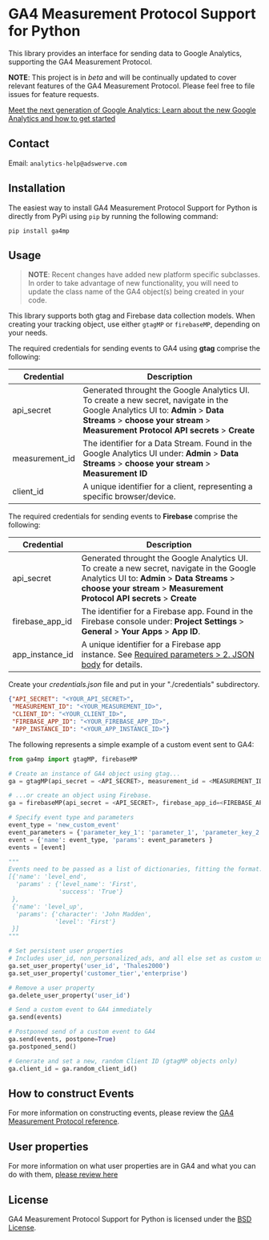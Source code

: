 # GA4 Measurement Protocol Support for Python

This library provides an interface for sending data to Google Analytics, supporting the GA4 Measurement Protocol.

**NOTE**: This project is in *beta* and will be continually updated to cover relevant features of the GA4 Measurement Protocol. Please feel free to file issues for feature requests.

[Meet the next generation of Google Analytics: Learn about the new Google Analytics and how to get started](https://support.google.com/analytics/answer/10089681)

## Contact

Email: `analytics-help@adswerve.com`

## Installation

The easiest way to install GA4 Measurement Protocol Support for Python is directly from PyPi using `pip` by running the following command:

`pip install ga4mp`


## Usage
> **NOTE**: Recent changes have added new platform specific subclasses. In order to take advantage of new functionality, you will need to update the class name of the GA4 object(s) being created in your code.

This library supports both gtag and Firebase data collection models. When creating your tracking object, use either `gtagMP` or `firebaseMP`, depending on your needs.

The required credentials for sending events to GA4 using **gtag** comprise the following:

| Credential     | Description                                                                                                                                                                                               |
| -------------- | --------------------------------------------------------------------------------------------------------------------------------------------------------------------------------------------------------- |
| api_secret     | Generated throught the Google Analytics UI. To create a new secret, navigate in the Google Analytics UI to: **Admin** > **Data Streams** > **choose your stream** > **Measurement Protocol API secrets** > **Create** |
| measurement_id | The identifier for a Data Stream. Found in the Google Analytics UI under:  **Admin** > **Data Streams** > **choose your stream** > **Measurement ID**                                                     |
| client_id      | A unique identifier for a client, representing a specific browser/device.                                                                                                                                 |

The required credentials for sending events to **Firebase** comprise the following:

| Credential      | Description                                                                                                                                                                                               |
| --------------- | --------------------------------------------------------------------------------------------------------------------------------------------------------------------------------------------------------- |
| api_secret      | Generated throught the Google Analytics UI. To create a new secret, navigate in the Google Analytics UI to: **Admin** > **Data Streams** > **choose your stream** > **Measurement Protocol API secrets** > **Create** |
| firebase_app_id | The identifier for a Firebase app. Found in the Firebase console under: **Project Settings** > **General** > **Your Apps** > **App ID**.                                                                  |
| app_instance_id | A unique identifier for a Firebase app instance. See [Required parameters > 2. JSON body](https://developers.google.com/analytics/devguides/collection/protocol/ga4/sending-events?client_type=firebase#required_parameters) for details. |

Create your *credentials.json* file and put in your "./credentials" subdirectory.

``` json
{"API_SECRET": "<YOUR_API_SECRET>",
 "MEASUREMENT_ID": "<YOUR_MEASUREMENT_ID>",
 "CLIENT_ID": "<YOUR_CLIENT_ID>",
 "FIREBASE_APP_ID": "<YOUR_FIREBASE_APP_ID>",
 "APP_INSTANCE_ID": "<YOUR_APP_INSTANCE_ID>"}
```
The following represents a simple example of a custom event sent to GA4:
``` python
from ga4mp import gtagMP, firebaseMP

# Create an instance of GA4 object using gtag...
ga = gtagMP(api_secret = <API_SECRET>, measurement_id = <MEASUREMENT_ID>, client_id=<CLIENT_ID>)

# ...or create an object using Firebase.
ga = firebaseMP(api_secret = <API_SECRET>, firebase_app_id=<FIREBASE_APP_ID>, app_instance_id=<CLIENT_ID>)

# Specify event type and parameters
event_type = 'new_custom_event'
event_parameters = {'parameter_key_1': 'parameter_1', 'parameter_key_2': 'parameter_2'}
event = {'name': event_type, 'params': event_parameters }
events = [event]

"""
Events need to be passed as a list of dictionaries, fitting the format:
[{'name': 'level_end',
  'params' : {'level_name': 'First',
              'success': 'True'}
 },
 {'name': 'level_up',
  'params': {'character': 'John Madden',
             'level': 'First'}
 }]
"""

# Set persistent user properties
# Includes user_id, non_personalized_ads, and all else set as custom user_properties
ga.set_user_property('user_id', 'Thales2000')
ga.set_user_property('customer_tier','enterprise')

# Remove a user property
ga.delete_user_property('user_id')

# Send a custom event to GA4 immediately
ga.send(events)

# Postponed send of a custom event to GA4
ga.send(events, postpone=True)
ga.postponed_send()

# Generate and set a new, random Client ID (gtagMP objects only)
ga.client_id = ga.random_client_id()
```

## How to construct Events
For more information on constructing events, please review the [GA4 Measurement Protocol reference](https://developers.google.com/analytics/devguides/collection/protocol/ga4/reference).

## User properties
For more information on what user properties are in GA4 and what you can do with them, [please review here](https://developers.google.com/analytics/devguides/collection/protocol/ga4/user-properties?client_type=gtag)

## License

GA4 Measurement Protocol Support for Python is licensed under the [BSD License](./LICENSE).
